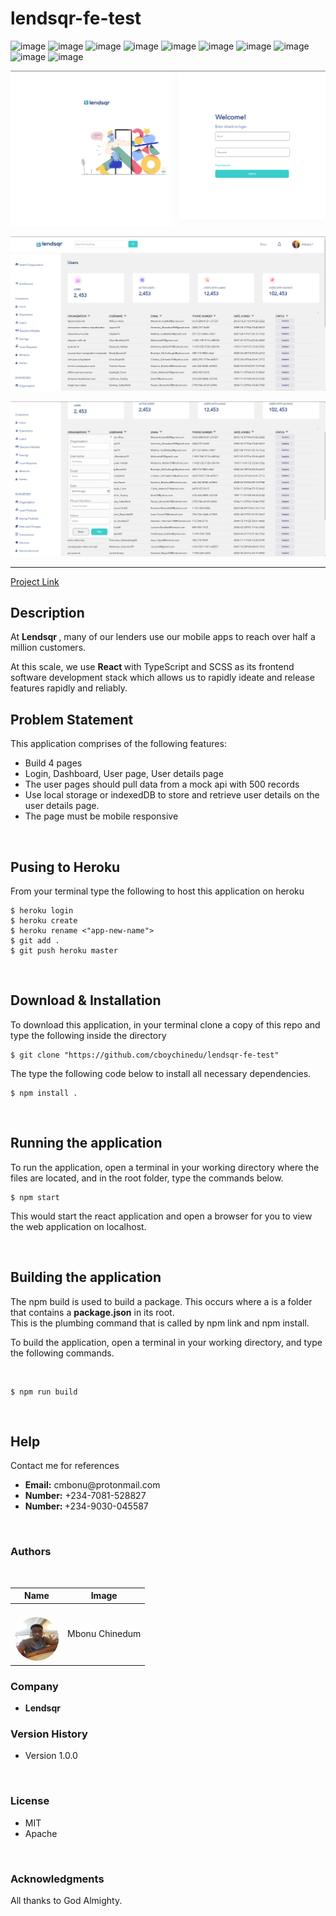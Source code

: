 <h1> lendsqr-fe-test </h1>


![image](https://img.shields.io/badge/React-20232A?style=for-the-badge&logo=react&logoColor=61DAFB)
![image](https://img.shields.io/badge/Heroku-430098?style=for-the-badge&logo=heroku&logoColor=white)
![image](https://img.shields.io/badge/MongoDB-4EA94B?style=for-the-badge&logo=mongodb&logoColor=white)
![image](https://img.shields.io/badge/MySQL-005C84?style=for-the-badge&logo=mysql&logoColor=white)
![image](https://img.shields.io/badge/Figma-F24E1E?style=for-the-badge&logo=figma&logoColor=white)
![image](https://img.shields.io/badge/Codecademy-FFF0E5?style=for-the-badge&logo=codecademy&logoColor=303347)
![image](https://img.shields.io/badge/Express.js-000000?style=for-the-badge&logo=express&logoColor=white)
![image](https://img.shields.io/badge/npm-CB3837?style=for-the-badge&logo=npm&logoColor=white)
![image](https://img.shields.io/badge/Node.js-339933?style=for-the-badge&logo=nodedotjs&logoColor=white)
![image](https://img.shields.io/badge/Redux-593D88?style=for-the-badge&logo=redux&logoColor=white)


<p align="center"><img src="./src/Images/screenshot3.png" /></p>

<p align="center"><img src="./src/Images/screenshot1.png" /></p>

<p align="center"><img src="./src/Images/screenshot2.png" /></p>



<hr/>
<a href="https://mbonuchinedum-lendsqr-fe-test.herokuapp.com/"> Project Link </a>

## Description 

<p>
At <b>Lendsqr </b>, many of our lenders use our mobile apps to reach over half a million customers. <br> 

At this scale, we use <b> React </b> with TypeScript and SCSS as its frontend software development stack which allows us to rapidly ideate and release features rapidly and reliably.

</p>

## Problem Statement 

<p> This application comprises of the following features: 
<ul>
<li> Build 4 pages </li>
<li> Login, Dashboard, User page, User details page </li>
<li> The user pages should pull data from a mock api with 500 records </li>
<li> Use local storage or indexedDB to store and retrieve user details on the user details page. </li>
<li> The page must be mobile responsive </li>
</ul> <br>


## Pusing to Heroku 

<p> From your terminal type the following to host this application on 
heroku </p>

```
$ heroku login
$ heroku create 
$ heroku rename <"app-new-name">
$ git add .  
$ git push heroku master 
```
<br>

## Download & Installation 

<p> To download this application, in your terminal clone a copy of this repo and type the following inside the directory </p>

```shell 
$ git clone "https://github.com/cboychinedu/lendsqr-fe-test" 
```
<p> The type the following code below to install all necessary dependencies. 
</p>

```shell
$ npm install .
```
<br> 

## Running the application 
<p>
 To run the application, open a terminal in your working directory where the files are located, and in the root folder, type the commands below. 
</p>

```shell
$ npm start  
```
<p>
 This would start the react application and open a browser for you to view the web application on localhost. 

</p>

<br> 

## Building the application 
<p>
The npm build is used to build a package. 
This occurs where a <package-folder> is a folder that contains a <b>package.json</b> in its root. <br> 
This is the plumbing command that is called by npm link and npm install.
<br>

To build the application, open a terminal in your working directory, and type the following commands. 
</p>
<br> 

```shell 
$ npm run build 
``` 


<br>
 
## Help

<p>
Contact me for references 
<ul>
    <li> <b> Email:</b> cmbonu@protonmail.com </li> 
    <li> <b>Number:</b> +234-7081-528827 </li>
    <li> <b> Number: </b> +234-9030-045587 </li> 
</ul>
</p>
<br>

### Authors 

<br> 

 Name | Image | 
------------ | -------------
| <img style="margin-top: 20px; height: 70px; border-radius: 50px; width: 70px;" src="./src/Images/chinedu.jpg"> |  Mbonu Chinedum | 

### Company 
*  <b> Lendsqr </b> 


### Version History

* Version 1.0.0 

<br>

### License
* MIT 
* Apache 

<br>

### Acknowledgments
<p>
   All thanks to God Almighty. 
</p>
